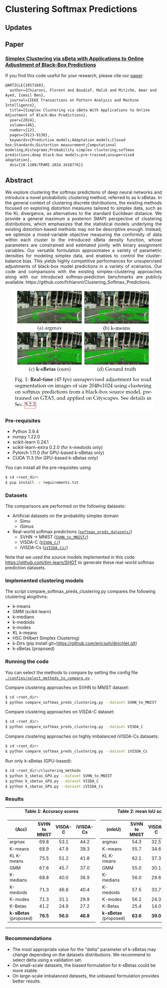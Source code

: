 # Clustering Softmax Predictions

## Updates

## Paper
### [**Simplex Clustering via sBeta with Applications to Online Adjustment of Black-Box Predictions**](https://arxiv.org/pdf/2208.00287.pdf)

If you find this code useful for your research, please cite our [paper](https://arxiv.org/pdf/2208.00287.pdf):
```
@ARTICLE{10571603,
  author={Chiaroni, Florent and Boudiaf, Malik and Mitiche, Amar and Ayed, Ismail Ben},
  journal={IEEE Transactions on Pattern Analysis and Machine Intelligence}, 
  title={Simplex Clustering via sBeta With Applications to Online Adjustment of Black-Box Predictions}, 
  year={2024},
  volume={46},
  number={12},
  pages={9123-9138},
  keywords={Predictive models;Adaptation models;Closed box;Standards;Distortion measurement;Computational modeling;Histograms;Probability simplex clustering;softmax predictions;deep black-box models;pre-trained;unsupervised adaptation},
  doi={10.1109/TPAMI.2024.3418776}}
```

## Abstract
<p align="justify">
  We explore clustering the softmax predictions of deep neural networks and introduce a novel probabilistic clustering method, referred to as k-sBetas. In the general context of clustering discrete distributions, the existing methods focused on exploring distortion measures tailored to simplex data, such as the KL divergence, as alternatives to the standard Euclidean distance. We provide a general maximum a posteriori (MAP) perspective of clustering distributions, which emphasizes that the statistical models underlying the existing distortion-based methods may not be descriptive enough. Instead, we optimize a mixed-variable objective measuring the conformity of data within each cluster to the introduced sBeta density function, whose parameters are constrained and estimated jointly with binary assignment variables. Our versatile formulation approximates a variety of parametric densities for modeling simplex data, and enables to control the cluster-balance bias. This yields highly competitive performances for unsupervised adjustments of black-box model predictions in a variety of scenarios. Our code and comparisons with the existing simplex-clustering approaches along with our introduced softmax-prediction benchmarks are publicly available: https://github.com/fchiaroni/Clustering_Softmax_Predictions.
</p>
<p align="center">
  <img src="./code_illustrations/real_time_UDA_road_seg.PNG" width="450">
</p>

### Pre-requisites
* Python 3.9.4
* numpy 1.22.0
* scikit-learn 0.24.1
* scikit-learn-extra 0.2.0 (for k-medoids only)
* Pytorch 1.11.0 (for GPU-based k-sBetas only)
* CUDA 11.3 (for GPU-based k-sBetas only)

You can install all the pre-requisites using 
```bash
$ cd <root_dir>
$ pip install -r requirements.txt
```

### Datasets
The comparisons are performed on the following datasets:
- Artificial datasets on the probability simplex domain
  - Simu
  - iSimus
- Real-world softmax predictions ([`softmax_preds_datasets/`](./softmax_preds_datasets))
  - SVHN -> MNIST ([`SVHN_to_MNIST/`](./softmax_preds_datasets/SVHN_to_MNIST))
  - VISDA-C ([`VISDA_C/`](./softmax_preds_datasets/VISDA_C))
  - iVISDA-Cs ([`sVISDA_Cs/`](./softmax_preds_datasets/iVISDA_Cs))

Note that we used the source models implemented in this code https://github.com/tim-learn/SHOT to generate these real-world softmax prediction datasets.

### Implemented clustering models
The script compare_softmax_preds_clustering.py compares the following clustering alogithms:
- k-means
- GMM (scikit-learn)
- k-medians
- k-medoids
- k-modes
- KL k-means
- HSC (Hilbert Simplex Clustering)
- k-Dirs (pip install git+https://github.com/ericsuh/dirichlet.git)
- k-sBetas (proposed)

### Running the code
You can select the methods to compare by setting the config file [`./configs/select_methods_to_compare.py`](./configs/select_methods_to_compare.yml) .

Compare clustering approaches on SVHN to MNIST dataset:
```bash
$ cd <root_dir>
$ python compare_softmax_preds_clustering.py --dataset SVHN_to_MNIST
```

Compare clustering approaches on VISDA-C dataset:
```bash
$ cd <root_dir>
$ python compare_softmax_preds_clustering.py --dataset VISDA_C
```

Compare clustering approaches on highly imbalanced iVISDA-Cs datasets:
```bash
$ cd <root_dir>
$ python compare_softmax_preds_clustering.py --dataset iVISDA_Cs
```

Run only k-sBetas (GPU-based):
```bash
$ cd <root_dir>/clustering_methods
$ python k_sbetas_GPU.py --dataset SVHN_to_MNIST
$ python k_sbetas_GPU.py --dataset VISDA_C
$ python k_sbetas_GPU.py --dataset iVISDA_Cs
```

### Results

<table>
<tr><th>Table 1: Accuracy scores</th><th>Table 2: mean IoU scores</th></tr>
<tr><td>

|   (Acc)    | SVHN to MNIST | VISDA-C | iVISDA-Cs |
|------------|:-------------:|:-------:|:---------:|
|argmax | 69.8 | 53.1 | 44.2 |
|K-means | 68.9 | 47.9 | 39.3 |
|KL K-means | 75.5 | 51.2 | 41.8 |
|GMM | 67.6 | 45.7 | 37.0 |
|K-medians | 68.8 | 40.0 | 36.9 |
|K-medoids | 71.3 | 46.8 | 40.4 |
|K-modes | 71.3 | 31.1 | 29.9 |
|K-Betas | 41.2 | 24.9 | 27.2 |
| **k-sBetas** <br> (proposed) | **76.5** | **56.0** | **46.8** |

</td><td>

|   (mIoU)    | SVHN to MNIST | VISDA-C | iVISDA-Cs |
|------------|:-------------:|:-------:|:---------:|
|argmax | 54.3 | 32.5 | 22.7 |
|K-means | 55.7 | 34.6 | 24.2 |
|KL K-means | 62.1 | 37.3 | 24.9 |
|GMM | 55.0 | 30.1 | 20.4 |
|K-medians | 56.0 | 29.6 | 22.4 |
|K-medoids | 57.5 | 33.7 | 22.5 |
|K-modes | 56.2 | 24.3 | 18.4 |
|K-Betas | 25.4 | 14.0 | 14.1 |
| **k-sBetas** <br> (proposed) | **63.6** | **39.0** | **26.9** |

</td></tr> </table>

### Recommendations
- The most appropriate value for the "delta" parameter of k-sBetas may change depending on the datasets distributions. We recommend to select delta using a validation set.
- On small-scale datasets, the biased formulation for k-sBetas could be more stable.
- On large-scale imbalanced datasets, the unbiased formulation provides better results.
